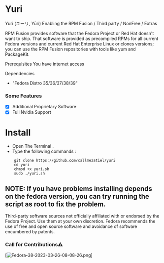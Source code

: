 # Yuri
Yuri (ユーリ, Yūri) Enabling the RPM Fusion / Third party / NonFree / Extras 

RPM Fusion provides software that the Fedora Project or Red Hat doesn't want to ship. That software is provided as precompiled RPMs for all current Fedora versions and current Red Hat Enterprise Linux or clones versions; you can use the RPM Fusion repositories with tools like yum and PackageKit.

Prerequisites
You have internet access

Dependencies

* "Fedora Distro 35/36/37/38/39"

### Some Features

- [x]  Additional Proprietary Software
- [x]  Full Nvidia Support

# Install

* Open The Terminal .
* Type the following commands :

```
    git clone https://github.com/callmezatiel/yuri
    cd yuri
    chmod +x yuri.sh
    sudo ./yuri.sh 
```

## NOTE: If you have problems installing depends on the fedora version, you can try running the script as root to fix the problem.

Third-party software sources not officially affiliated with or endorsed by the Fedora Project. Use them at your own discretion. Fedora recommends the use of free and open source software and avoidance of software encumbered by patents.

### Call for Contributions⚠️


[![Fedora-38-2023-03-26-08-08-26.png](https://i.postimg.cc/j2rRKKKj/Fedora-38-2023-03-26-08-08-26.png)]
